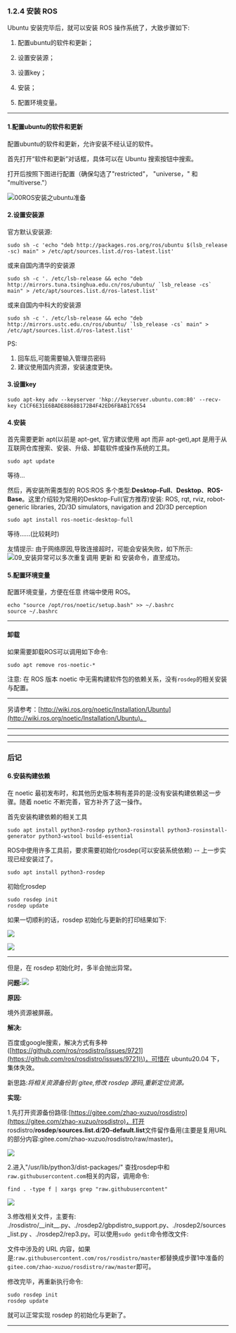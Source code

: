 ### 1.2.4 安装 ROS

Ubuntu 安装完毕后，就可以安装 ROS 操作系统了，大致步骤如下:

1. 配置ubuntu的软件和更新；

2. 设置安装源；

3. 设置key；

4. 安装；

5. 配置环境变量。

---

#### 1.配置ubuntu的软件和更新

配置ubuntu的软件和更新，允许安装不经认证的软件。

首先打开“软件和更新”对话框，具体可以在 Ubuntu 搜索按钮中搜索。

打开后按照下图进行配置（确保勾选了"restricted"， "universe，" 和 "multiverse."）

![](/assets/00ROS安装之ubuntu准备.png "00ROS安装之ubuntu准备")

#### 2.设置安装源

官方默认安装源:

```
sudo sh -c 'echo "deb http://packages.ros.org/ros/ubuntu $(lsb_release -sc) main" > /etc/apt/sources.list.d/ros-latest.list'
```

或来自国内清华的安装源

    sudo sh -c '. /etc/lsb-release && echo "deb http://mirrors.tuna.tsinghua.edu.cn/ros/ubuntu/ `lsb_release -cs` main" > /etc/apt/sources.list.d/ros-latest.list'

或来自国内中科大的安装源

    sudo sh -c '. /etc/lsb-release && echo "deb http://mirrors.ustc.edu.cn/ros/ubuntu/ `lsb_release -cs` main" > /etc/apt/sources.list.d/ros-latest.list'

PS:

1. 回车后,可能需要输入管理员密码
2. 建议使用国内资源，安装速度更快。

#### 3.设置key

```
sudo apt-key adv --keyserver 'hkp://keyserver.ubuntu.com:80' --recv-key C1CF6E31E6BADE8868B172B4F42ED6FBAB17C654
```

#### 4.安装

首先需要更新 apt\(以前是 apt-get, 官方建议使用 apt 而非 apt-get\),apt 是用于从互联网仓库搜索、安装、升级、卸载软件或操作系统的工具。

```
sudo apt update
```

等待...

然后，再安装所需类型的 ROS:ROS 多个类型:**Desktop-Full**、**Desktop**、**ROS-Base**。这里介绍较为常用的Desktop-Full\(官方推荐\)安装: ROS, rqt, rviz, robot-generic libraries, 2D/3D simulators, navigation and 2D/3D perception

```
sudo apt install ros-noetic-desktop-full
```

等待......\(比较耗时\)

友情提示: 由于网络原因,导致连接超时，可能会安装失败，如下所示:![](/assets/09_安装异常.PNG "09\_安装异常")可以多次重复调用 更新 和 安装命令，直至成功。

#### 5.配置环境变量

配置环境变量，方便在任意 终端中使用 ROS。

```
echo "source /opt/ros/noetic/setup.bash" >> ~/.bashrc
source ~/.bashrc
```

---

#### 卸载

如果需要卸载ROS可以调用如下命令:

```
sudo apt remove ros-noetic-*
```

注意: 在 ROS 版本 noetic 中无需构建软件包的依赖关系，没有`rosdep`的相关安装与配置。

---

另请参考：[http://wiki.ros.org/noetic/Installation/Ubuntu](http://wiki.ros.org/noetic/Installation/Ubuntu)。

---

---

---

### 后记

#### 6.安装构建依赖

在 noetic 最初发布时，和其他历史版本稍有差异的是:没有安装构建依赖这一步骤。随着 noetic 不断完善，官方补齐了这一操作。

首先安装构建依赖的相关工具

```
sudo apt install python3-rosdep python3-rosinstall python3-rosinstall-generator python3-wstool build-essential
```

ROS中使用许多工具前，要求需要初始化rosdep\(可以安装系统依赖\) -- 上一步实现已经安装过了。

```
sudo apt install python3-rosdep
```

初始化rosdep

```
sudo rosdep init
rosdep update
```

如果一切顺利的话，rosdep 初始化与更新的打印结果如下:

![](/assets/rosdep正常初始化.PNG)

![](/assets/rosdep正常更新.PNG)

---

但是，在 rosdep 初始化时，多半会抛出异常。

**问题:**![](/assets/noetic异常提示.PNG)

**原因:**

境外资源被屏蔽。

**解决:**

百度或google搜索，解决方式有多种\([https://github.com/ros/rosdistro/issues/9721](https://github.com/ros/rosdistro/issues/9721)\)，可惜在 ubuntu20.04 下，集体失效。

新思路:_将相关资源备份到 gitee,修改 rosdep 源码,重新定位资源。_

**实现:**

1.先打开资源备份路径:[https://gitee.com/zhao-xuzuo/rosdistro](https://gitee.com/zhao-xuzuo/rosdistro)，打开 rosdistro/**rosdep**/**sources.list.d**/**20-default.list**文件留作备用\(主要是复用URL的部分内容:gitee.com/zhao-xuzuo/rosdistro/raw/master\)。

![](/assets/gitee资源.PNG)

2.进入"/usr/lib/python3/dist-packages/" 查找rosdep中和`raw.githubusercontent.com`相关的内容，调用命令:

```
find . -type f | xargs grep "raw.githubusercontent"
```

![](/assets/noetic_查找包含githubusercontent的文件.PNG)

3.修改相关文件，主要有: ./rosdistro/\_\_init\_\_.py、./rosdep2/gbpdistro\_support.py、./rosdep2/sources\_list.py 、./rosdep2/rep3.py。可以使用`sudo gedit`命令修改文件:

文件中涉及的 URL 内容，如果是:`raw.githubusercontent.com/ros/rosdistro/master`都替换成步骤1中准备的`gitee.com/zhao-xuzuo/rosdistro/raw/master`即可。

修改完毕，再重新执行命令:

```
sudo rosdep init
rosdep update
```

就可以正常实现 rosdep 的初始化与更新了。

---




